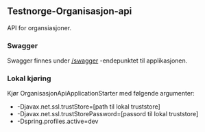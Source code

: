 ## Testnorge-Organisasjon-api
API for organsiasjoner.

### Swagger
Swagger finnes under [/swagger](https://testnorge-organisasjon-api.nais.preprod.local/swagger) -endepunktet til applikasjonen.

### Lokal kjøring
Kjør OrganisasjonApiApplicationStarter med følgende argumenter:
 - -Djavax.net.ssl.trustStore=[path til lokal truststore]
 - -Djavax.net.ssl.trustStorePassword=[passord til lokal truststore]
 - -Dspring.profiles.active=dev